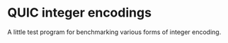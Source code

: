 # QUIC integer encodings

A little test program for benchmarking various forms of integer encoding.

